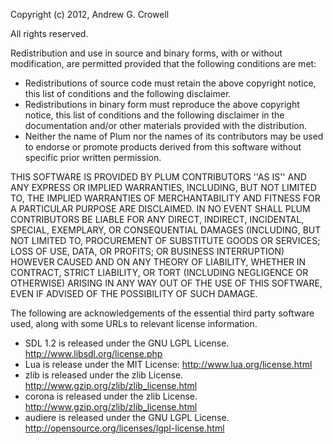 Copyright (c) 2012, Andrew G. Crowell
        
All rights reserved.

Redistribution and use in source and binary forms, with or without
modification, are permitted provided that the following conditions are met:

* Redistributions of source code must retain the above copyright
  notice, this list of conditions and the following disclaimer.
* Redistributions in binary form must reproduce the above copyright
  notice, this list of conditions and the following disclaimer in the
  documentation and/or other materials provided with the distribution.
* Neither the name of Plum nor the names of its contributors may be used
  to endorse or promote products derived from this software without
  specific prior written permission.

THIS SOFTWARE IS PROVIDED BY PLUM CONTRIBUTORS ''AS IS'' AND ANY
EXPRESS OR IMPLIED WARRANTIES, INCLUDING, BUT NOT LIMITED TO, THE IMPLIED
WARRANTIES OF MERCHANTABILITY AND FITNESS FOR A PARTICULAR PURPOSE ARE
DISCLAIMED. IN NO EVENT SHALL PLUM CONTRIBUTORS BE LIABLE FOR ANY
DIRECT, INDIRECT, INCIDENTAL, SPECIAL, EXEMPLARY, OR CONSEQUENTIAL DAMAGES
(INCLUDING, BUT NOT LIMITED TO, PROCUREMENT OF SUBSTITUTE GOODS OR SERVICES;
LOSS OF USE, DATA, OR PROFITS; OR BUSINESS INTERRUPTION) HOWEVER CAUSED AND
ON ANY THEORY OF LIABILITY, WHETHER IN CONTRACT, STRICT LIABILITY, OR TORT
(INCLUDING NEGLIGENCE OR OTHERWISE) ARISING IN ANY WAY OUT OF THE USE OF THIS
SOFTWARE, EVEN IF ADVISED OF THE POSSIBILITY OF SUCH DAMAGE.


The following are acknowledgements of the essential third party software used,
along with some URLs to relevant license information.

* SDL 1.2 is released under the GNU LGPL License. http://www.libsdl.org/license.php
* Lua is release under the MIT License: http://www.lua.org/license.html
* zlib is released under the zlib License. http://www.gzip.org/zlib/zlib_license.html
* corona is released under the zlib License. http://www.gzip.org/zlib/zlib_license.html
* audiere is released under the GNU LGPL License. http://opensource.org/licenses/lgpl-license.html